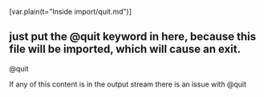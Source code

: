 
[var.plain(t="Inside import/quit.md")]
## just put the @quit keyword in here, because this file will be imported, which will cause an exit.

@quit

If any of this content is in the output stream there is an issue with @quit
